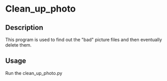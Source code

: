 # Clean_up_photo


## Description

This program is used to find out the "bad" picture files and then eventually delete them.

## Usage

Run the clean_up_photo.py
